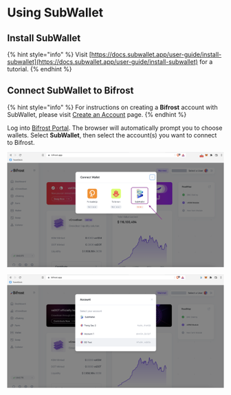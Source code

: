 # Using SubWallet

## Install SubWallet

{% hint style="info" %}
Visit [https://docs.subwallet.app/user-guide/install-subwallet](https://docs.subwallet.app/user-guide/install-subwallet) for a tutorial.
{% endhint %}

## Connect SubWallet to Bifrost <a href="#connect-subwallet-to-bifrost-portal" id="connect-subwallet-to-bifrost-portal"></a>

{% hint style="info" %}
For instructions on creating a **Bifrost** account with SubWallet, please visit [Create an Account](https://docs.subwallet.app/user-guide/create-an-account) page.
{% endhint %}

Log into [Bifrost Portal](https://bifrost.app/). The browser will automatically prompt you to choose wallets. Select **SubWallet**, then select the account(s) you want to connect to Bifrost.

![](<../../../.gitbook/assets/image (93).png>)

![](<../../../.gitbook/assets/image (53).png>)

